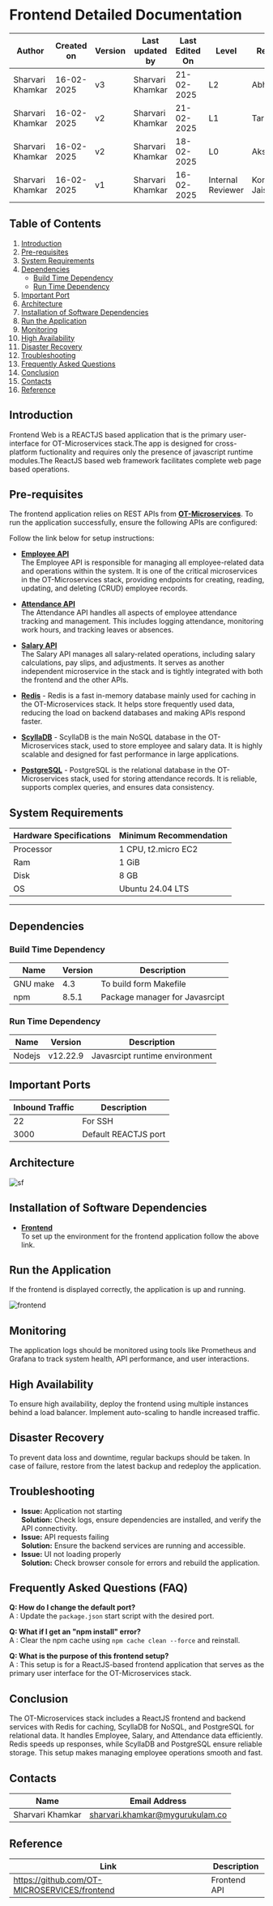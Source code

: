 # Frontend Detailed Documentation

| **Author** | **Created on** | **Version** | **Last updated by**|**Last Edited On**|**Level** |**Reviewer** |
|------------|---------------------------|-------------|----------------|-----|-------------|-------------|
|Sharvari Khamkar|  16-02-2025              | v3          | Sharvari Khamkar |21-02-2025    | L2 |  Abhishek |
|Sharvari Khamkar|  16-02-2025             | v2          | Sharvari Khamkar |21-02-2025    | L1 |  Taranddeep |
| Sharvari Khamkar|   16-02-2025             | v2          |Sharvari Khamkar |18-02-2025    |  L0 | Akshit kapil | 
|Sharvari Khamkar|   16-02-2025             | v1          | Sharvari Khamkar  |16-02-2025    |  Internal Reviewer | Komal Jaiswal |

## **Table of Contents**  
1. [Introduction](#introduction)  
2. [Pre-requisites](#pre-requisites)  
3. [System Requirements](#system-requirements)  
4. [Dependencies](#dependencies)  
   - [Build Time Dependency](#build-time-dependency)  
   - [Run Time Dependency](#run-time-dependency)  
5. [Important Port ](#important-ports)
6. [Architecture](#architecture)  
7. [Installation of Software Dependencies](#installation-of-software-dependencies)  
8. [Run the Application](#run-the-application)  
9. [Monitoring](#monitoring)
10. [High Availability](#high-availability)
11. [Disaster Recovery](#disaster-recovery)
12. [Troubleshooting](#troubleshooting)
13. [Frequently Asked Questions](#frequently-asked-questions-faq)
14. [Conclusion](#conclusion)  
15. [Contacts](#contacts)  
16. [Reference](#reference)  

## Introduction

Frontend Web is a REACTJS based application that is the primary user-interface for OT-Microservices stack.The app is designed for cross-platform fuctionality and requires only the presence of javascript runtime modules.The ReactJS based web framework facilitates complete web page based operations.

## Pre-requisites

The frontend application relies on REST APIs from **[OT-Microservices](https://github.com/OT-MICROSERVICES)**. To run the application successfully, ensure the following APIs are configured:  

Follow the link below for setup instructions:

* **[Employee API](https://github.com/snaatak-Zero-Downtime-Crew/Documentation/blob/Anuj-SCRUM-6/OT%20MS%20Understanding/Application/Employee/POC/README.MD)** <br>
The Employee API is responsible for managing all employee-related data and operations within the system. It is one of the critical microservices in the OT-Microservices stack, providing endpoints for creating, reading, updating, and deleting (CRUD) employee records.<br>

* **[Attendance API](https://github.com/snaatak-Zero-Downtime-Crew/Documentation/blob/Aayush-SCRUM-2/OT%20MS%20Understanding/Applications/Attendance/POC/README.md)**<br>
The Attendance API handles all aspects of employee attendance tracking and management. This includes logging attendance, monitoring work hours, and tracking leaves or absences.<br>

* **[Salary API](https://github.com/snaatak-Zero-Downtime-Crew/Documentation/blob/Nikita-SCRUM-8/OT%20MS%20Understanding/Applications/Salary/POC/README.md)**<br>
The Salary API manages all salary-related operations, including salary calculations, pay slips, and adjustments. It serves as another independent microservice in the stack and is tightly integrated with both the frontend and the other APIs.<br>

* **[Redis](https://github.com/snaatak-Zero-Downtime-Crew/Documentation/blob/Mohit-SCRUM-12/OT%20MS%20Understanding/Middleware/Redis/POC/README.md)** - Redis is a fast in-memory database mainly used for caching in the OT-Microservices stack. It helps store frequently used data, reducing the load on backend databases and making APIs respond faster.<br>

* **[ScyllaDB](https://github.com/snaatak-Zero-Downtime-Crew/Documentation/blob/5318bcc70e5b5477566f87b025ddd498bf498582/OT%20MS%20Understanding/Database/ScyllaDB/POC/README.md)** - ScyllaDB is the main NoSQL database in the OT-Microservices stack, used to store employee and salary data. It is highly scalable and designed for fast performance in large applications.<br>

* **[PostgreSQL](https://github.com/snaatak-Zero-Downtime-Crew/Documentation/blob/Pooja-SCRUM-14/OT%20MS%20Understanding/Database/PostgreSQL/POC/Readme.md)** - PostgreSQL is the relational database in the OT-Microservices stack, used for storing attendance records. It is reliable, supports complex queries, and ensures data consistency.<br>

## System Requirements

| Hardware Specifications | Minimum Recommendation |
| ----------------------- | ---------------------- |
| Processor | 1 CPU, t2.micro EC2 | 
| Ram | 1 GiB |
| Disk | 8 GB |
| OS | Ubuntu 24.04 LTS |
***
## Dependencies

### Build Time Dependency

| Name | Version | Description |
| ---- | ------- | ----------- |
| GNU make | 4.3 | To build form Makefile |
| npm | 8.5.1 | Package manager for Javasrcipt |

### Run Time Dependency
| Name | Version | Description |
| ---- | ------- | ----------- |
| Nodejs | v12.22.9 | Javasrcipt runtime environment |

## Important Ports
| Inbound Traffic	 | Description |
| ---------------- | ----------- |
| 22 | For SSH |
| 3000 | Default REACTJS port |

## Architecture

![sf](https://github.com/user-attachments/assets/a39e039e-c5eb-4b93-9469-9c5f748ccbbc)



## Installation of Software Dependencies

* **[Frontend](https://github.com/snaatak-Zero-Downtime-Crew/Documentation/blob/Ramratan-SCRUM-10/OT%20MS%20Understanding/Applications/Frontend/POC/README.md)**<br>
To set up the environment for the frontend application follow the above link.

## Run the Application

If the frontend is displayed correctly, the application is up and running.

![frontend](https://github.com/user-attachments/assets/6d7a46a7-5eed-460b-a014-6dbdfd260a3f)

## Monitoring

The application logs should be monitored using tools like Prometheus and Grafana to track system health, API performance, and user interactions.

## High Availability

To ensure high availability, deploy the frontend using multiple instances behind a load balancer. Implement auto-scaling to handle increased traffic.

## Disaster Recovery

To prevent data loss and downtime, regular backups should be taken. In case of failure, restore from the latest backup and redeploy the application.

## Troubleshooting

- **Issue:** Application not starting  
  **Solution:** Check logs, ensure dependencies are installed, and verify the API connectivity.
- **Issue:** API requests failing  
  **Solution:** Ensure the backend services are running and accessible.
- **Issue:** UI not loading properly  
  **Solution:** Check browser console for errors and rebuild the application.

## Frequently Asked Questions (FAQ)

**Q: How do I change the default port?**  
A : Update the `package.json` start script with the desired port.

**Q: What if I get an "npm install" error?**  
A : Clear the npm cache using `npm cache clean --force` and reinstall.

**Q: What is the purpose of this frontend setup?** <br>
A : This setup is for a ReactJS-based frontend application that serves as the primary user interface for the OT-Microservices stack.


## Conclusion

The OT-Microservices stack includes a ReactJS frontend and backend services with Redis for caching, ScyllaDB for NoSQL, and PostgreSQL for relational data. It handles Employee, Salary, and Attendance data efficiently. Redis speeds up responses, while ScyllaDB and PostgreSQL ensure reliable storage. This setup makes managing employee operations smooth and fast.

## Contacts

| Name| Email Address      |
|-----|--------------------------|
| Sharvari Khamkar | sharvari.khamkar@mygurukulam.co|


## Reference
|Link |	Description|
|------------------------------------|------------------------------------|
|https://github.com/OT-MICROSERVICES/frontend| Frontend API
